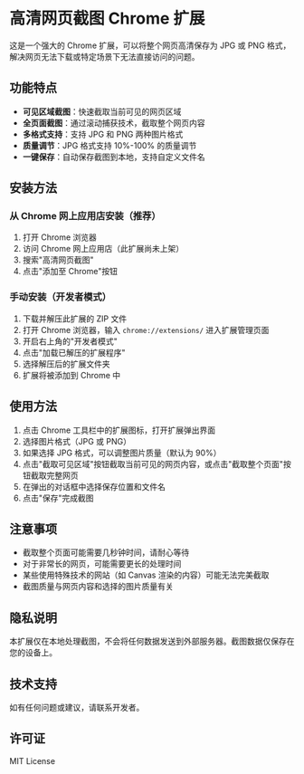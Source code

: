 # 高清网页截图 Chrome 扩展

这是一个强大的 Chrome 扩展，可以将整个网页高清保存为 JPG 或 PNG 格式，解决网页无法下载或特定场景下无法直接访问的问题。

## 功能特点

- **可见区域截图**：快速截取当前可见的网页区域
- **全页面截图**：通过滚动捕获技术，截取整个网页内容
- **多格式支持**：支持 JPG 和 PNG 两种图片格式
- **质量调节**：JPG 格式支持 10%-100% 的质量调节
- **一键保存**：自动保存截图到本地，支持自定义文件名

## 安装方法

### 从 Chrome 网上应用店安装（推荐）

1. 打开 Chrome 浏览器
2. 访问 Chrome 网上应用店（此扩展尚未上架）
3. 搜索"高清网页截图"
4. 点击"添加至 Chrome"按钮

### 手动安装（开发者模式）

1. 下载并解压此扩展的 ZIP 文件
2. 打开 Chrome 浏览器，输入 `chrome://extensions/` 进入扩展管理页面
3. 开启右上角的"开发者模式"
4. 点击"加载已解压的扩展程序"
5. 选择解压后的扩展文件夹
6. 扩展将被添加到 Chrome 中

## 使用方法

1. 点击 Chrome 工具栏中的扩展图标，打开扩展弹出界面
2. 选择图片格式（JPG 或 PNG）
3. 如果选择 JPG 格式，可以调整图片质量（默认为 90%）
4. 点击"截取可见区域"按钮截取当前可见的网页内容，或点击"截取整个页面"按钮截取完整网页
5. 在弹出的对话框中选择保存位置和文件名
6. 点击"保存"完成截图

## 注意事项

- 截取整个页面可能需要几秒钟时间，请耐心等待
- 对于非常长的网页，可能需要更长的处理时间
- 某些使用特殊技术的网站（如 Canvas 渲染的内容）可能无法完美截取
- 截图质量与网页内容和选择的图片质量有关

## 隐私说明

本扩展仅在本地处理截图，不会将任何数据发送到外部服务器。截图数据仅保存在您的设备上。

## 技术支持

如有任何问题或建议，请联系开发者。

## 许可证

MIT License
